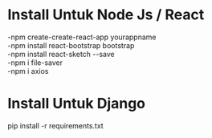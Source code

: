 # Install Untuk Node Js / React
-npm create-create-react-app yourappname \
-npm install react-bootstrap bootstrap \
-npm install react-sketch --save \
-npm i file-saver\
-npm i axios 

# Install Untuk Django
pip install -r requirements.txt
